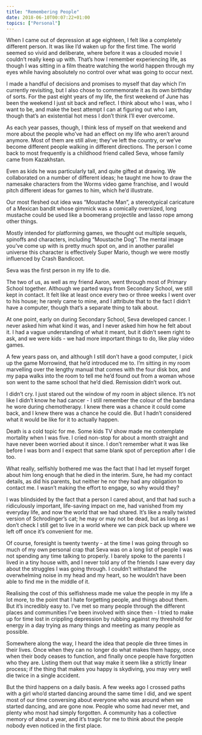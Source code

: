 ```yaml
---
title: "Remembering People"
date: 2018-06-10T00:07:22+01:00
topics: ["Personal"]
---
```


When I came out of depression at age eighteen, I felt like a completely different person. It was like I’d waken up for the first time. The world seemed so vivid and deliberate, where before it was a clouded movie I couldn’t really keep up with. That’s how I remember experiencing life, as though I was sitting in a film theatre watching the world happen through my eyes while having absolutely no control over what was going to occur next.

I made a handful of decisions and promises to myself that day which I’m currently revisiting, but I also chose to commemorate it as its own birthday of sorts. For the past eight years of my life, the first weekend of June has been the weekend I just sit back and reflect. I think about who I was, who I want to be, and make the best attempt I can at figuring out who I am, though that’s an existential hot mess I don’t think I’ll ever overcome.

As each year passes, though, I think less of myself on that weekend and more about the people who’ve had an effect on my life who aren’t around anymore. Most of them are still alive; they’ve left the country, or we’ve become different people walking in different directions. The person I come back to most frequently is a childhood friend called Seva, whose family came from Kazakhstan.

Even as kids he was particularly tall, and quite gifted at drawing. We collaborated on a number of different ideas; he taught me how to draw the namesake characters from the Worms video game franchise, and I would pitch different ideas for games to him, which he’d illustrate.

Our most fleshed out idea was “Moustache Man”, a stereotypical caricature of a Mexican bandit whose gimmick was a comically oversized, long mustache could be used like a boomerang projectile and lasso rope among other things.

Mostly intended for platforming games, we thought out multiple sequels, spinoffs and characters, including “Moustache Dog”. The mental image you’ve come up with is pretty much spot on, and in another parallel universe this character is effectively Super Mario, though we were mostly influenced by Crash Bandicoot.

Seva was the first person in my life to die.

The two of us, as well as my friend Aaron, went through most of Primary School together. Although we parted ways from Secondary School, we still kept in contact. It felt like at least once every two or three weeks I went over to his house; he rarely came to mine, and I attribute that to the fact I didn’t have a computer, though that’s a separate thing to talk about.

At one point, early on during Secondary School, Seva developed cancer. I never asked him what kind it was, and I never asked him how he felt about it. I had a vague understanding of what it meant, but it didn’t seem right to ask, and we were kids - we had more important things to do, like play video games.

A few years pass on, and although I still don’t have a good computer, I pick up the game Morrowind, that he’d introduced me to. I’m sitting in my room marvelling over the lengthy manual that comes with the four disk box, and my papa walks into the room to tell me he’d found out from a woman whose son went to the same school that he’d died. Remission didn’t work out.

I didn’t cry. I just stared out the window of my room in abject silence. It’s not like I didn’t know he had cancer - I still remember the colour of the bandana he wore during chemotherapy. I knew there was a chance it could come back, and I knew there was a chance he could die. But I hadn’t considered what it would be like for it to actually happen.

Death is a cold topic for me. Some kids TV show made me contemplate mortality when I was five. I cried non-stop for about a month straight and have never been worried about it since. I don’t remember what it was like before I was born and I expect that same blank spot of perception after I die too.

What really, selfishly bothered me was the fact that I had let myself forget about him long enough that he died in the interim. Sure, he had my contact details, as did his parents, but neither he nor they had any obligation to contact me. I wasn’t making the effort to engage, so why would they?

I was blindsided by the fact that a person I cared about, and that had such a ridiculously important, life-saving impact on me, had vanished from my everyday life, and now the world that we had shared. It’s like a really twisted version of Schrodinger’s cat; he may or may not be dead, but as long as I don’t check I still get to live in a world where we can pick back up where we left off once it’s convenient for me.

Of course, foresight is twenty twenty - at the time I was going through so much of my own personal crap that Seva was on a long list of people I was not spending any time talking to properly. I barely spoke to the parents I lived in a tiny house with, and I never told any of the friends I saw every day about the struggles I was going through. I couldn’t withstand the overwhelming noise in my head and my heart, so he wouldn’t have been able to find me in the middle of it.

Realising the cost of this selfishness made me value the people in my life a lot more, to the point that I hate forgetting people, and things about them. But it’s incredibly easy to. I’ve met so many people through the different places and communities I’ve been involved with since then - I tried to make up for time lost in crippling depression by rubbing against my threshold for energy in a day trying as many things and meeting as many people as possible.

Somewhere along the way, I heard the idea that people die three times in their lives. Once when they can no longer do what makes them happy, once when their body ceases to function, and finally once people have forgotten who they are. Listing them out that way make it seem like a strictly linear process; if the thing that makes you happy is skydiving, you may very well die twice in a single accident.

But the third happens on a daily basis. A few weeks ago I crossed paths with a girl who’d started dancing around the same time I did, and we spent most of our time conversing about everyone who was around when we started dancing, and are gone now. People who some had never met, and plenty who most had simply forgotten. A community has a collective memory of about a year, and it’s tragic for me to think about the people nobody even noticed in the first place.
